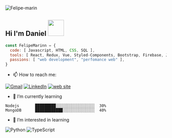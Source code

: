 ![Felipe-marin](https://user-images.githubusercontent.com/74942682/137606782-9daca93d-d903-481c-b8e8-82810ac38e5f.png)


## Hi I'm Daniel  <img src="https://media.giphy.com/media/VgCDAzcKvsR6OM0uWg/giphy.gif" width="50"> 

```javascript
const FelipeMarinn = {
  code: [ Javascript, HTML, CSS, SQL ],
  tools: [ React, Redux, Vue, Styled-Components, Bootstrap, Firebase, Jest ],
  passions: [ "web development", "perfomance web" ],
}  
```

- :mailbox: How to reach me:

[![Gmail](https://img.shields.io/badge/-GMAIL-D14836?style=for-the-badge&logo=gmail&logoColor=white)](mailto:d.maringuisao@gmail.com)
[![LinkedIn](https://img.shields.io/badge/-LINKEDIN-0077B5?style=for-the-badge&logo=linkedin&logoColor=white)](https://www.linkedin.com/in/marin-daniel/)
[![web site](https://img.shields.io/badge/-website-e79248?style=for-the-badge)](https://daniel-marin.netlify.app/)

- 🌱 I’m currently learning 

```text
Nodejs       █████████░░░░░░░░░░░░░░░░░  30%
MongoDB      ████████████░░░░░░░░░░░░░░  40% 
```

- 🚀 I’m interested in learning 

![Python](https://img.shields.io/badge/-Python-000000?style=flat&logo=python) 
![TypeScript](https://img.shields.io/badge/-TypeScript-000000?style=flat&logo=typescript)     



